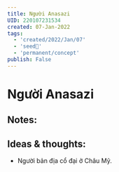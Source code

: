 ```yaml
---
title: Người Anasazi
UID: 220107231534
created: 07-Jan-2022
tags:
  - 'created/2022/Jan/07'
  - 'seed🥜'
  - 'permanent/concept'
publish: False
---
```

# Người Anasazi

## Notes:


## Ideas & thoughts:
- Người bản địa cổ đại ở Châu Mỹ.

